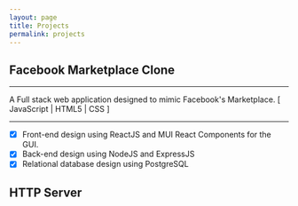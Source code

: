 ```yaml
---
layout: page
title: Projects
permalink: projects
---
```



## Facebook Marketplace Clone
***
A Full stack web application designed to mimic Facebook's Marketplace. 
[ JavaScript | HTML5 | CSS ]

***
- [x] Front-end design using ReactJS and MUI React Components for the GUI. 
- [x] Back-end design using NodeJS and ExpressJS
- [x] Relational database design using PostgreSQL

## HTTP Server


